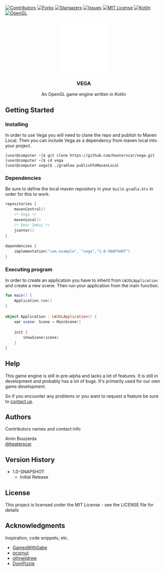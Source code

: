 <!-- PROJECT SHIELDS -->
<!--
*** I'm using markdown "reference style" links for readability.
*** Reference links are enclosed in brackets [ ] instead of parentheses ( ).
*** See the bottom of this document for the declaration of the reference variables
*** for contributors-url, forks-url, etc. This is an optional, concise syntax you may use.
*** https://www.markdownguide.org/basic-syntax/#reference-style-links
-->
[![Contributors][contributors-shield]][contributors-url]
[![Forks][forks-shield]][forks-url]
[![Stargazers][stars-shield]][stars-url]
[![Issues][issues-shield]][issues-url]
[![MIT License][license-shield]][license-url]
[![Kotlin][kotlin-shield]][kotlin-url]
[![OpenGL][opengl-shield]][opengl-url]

<!-- PROJECT LOGO -->
<br />
<div align="center">
  <a href="https://github.com/othneildrew/Best-README-Template">
    <img src="assets/images/logo.png" alt="Logo" width="150" height="150">
  </a>

<h3 align="center">VEGA</h3>

  <p align="center">
    An OpenGL game engine written in Kotlin
  </p>
</div>

## Getting Started

### Installing

In order to use Vega you will need to clone the repo and publish to Maven Local.
Then you can include Vega as a dependency from maven local into your project.

```shell
[user@computer ~]$ git clone https://github.com/heaterscar/vega.git
[user@computer ~]$ cd vega
[user@computer vega]$ ./gradlew publishToMavenLocal
```

### Dependencies

Be sure to define the local maven repository in your `build.gradle.kts` in order for this to work.

```kotlin
repositories { 
    mavenCentral()
    /* Vega */
    mavenLocal()
    /* Dear ImGui */
    jcenter()
}

dependencies {
    implementation("com.example", "vega","1.0-SNAPSHOT")
}
```

### Executing program

In order to create an application you have to inherit from `LWJGLApplication`
and create a new scene. Then run your application from the main function.

```kotlin
fun main() { 
    Application.run()
}

object Application : LWJGLApplication() {
    var scene: Scene = MainScene()

    init {
        showScene(scene)
    }
}
```
## Help

This game engine is still in pre-alpha and lacks a lot of features.
It is still in development and probably has a lot of bugs.
It's primarily used for our own game development.  

So if you encounter any problems or you want to request a feature be sure to [contact us](https://github.com/heaterscar/vega/issues).


## Authors

Contributors names and contact info

Amin Bouzerda  
[@heaterscar](https://github.com/heaterscar)

## Version History

* 1.0-SNAPSHOT
    * Initial Release

## License

This project is licensed under the MIT License - see the LICENSE file for details

## Acknowledgments

Inspiration, code snippets, etc.
* [GamesWithGabe](https://www.youtube.com/c/GamesWithGabe)
* [ocornut](https://github.com/ocornut/imgui)
* [othneildrew](https://github.com/othneildrew/Best-README-Template)
* [DomPizzie](https://gist.github.com/DomPizzie/7a5ff55ffa9081f2de27c315f5018afc)

<!-- MARKDOWN LINKS & IMAGES -->
<!-- https://www.markdownguide.org/basic-syntax/#reference-style-links -->
[contributors-shield]: https://img.shields.io/github/contributors/heaterscar/vega?style=for-the-badge&color=blue
[contributors-url]: https://github.com/heaterscar/vega/graphs/contributors
[forks-shield]: https://img.shields.io/github/forks/heaterscar/vega?style=for-the-badge
[forks-url]: https://github.com/heaterscar/vega/network/members
[stars-shield]: https://img.shields.io/github/stars/heaterscar/vega?style=for-the-badge
[stars-url]: https://github.com/heaterscar/vega/stargazers
[issues-shield]: https://img.shields.io/github/issues/heaterscar/vega?style=for-the-badge
[issues-url]: https://github.com/heaterscar/vega/issues
[license-shield]: https://img.shields.io/github/license/heaterscar/vega?style=for-the-badge
[license-url]: https://github.com/heaterscar/vega/blob/master/LICENSE
[kotlin-shield]: https://img.shields.io/badge/kotlin-%230095D5.svg?style=for-the-badge&logo=kotlin&logoColor=white
[kotlin-url]: https://kotlinlang.org/
[opengl-shield]: https://img.shields.io/badge/OpenGL-%23FFFFFF.svg?style=for-the-badge&logo=opengl
[opengl-url]: https://www.opengl.org/